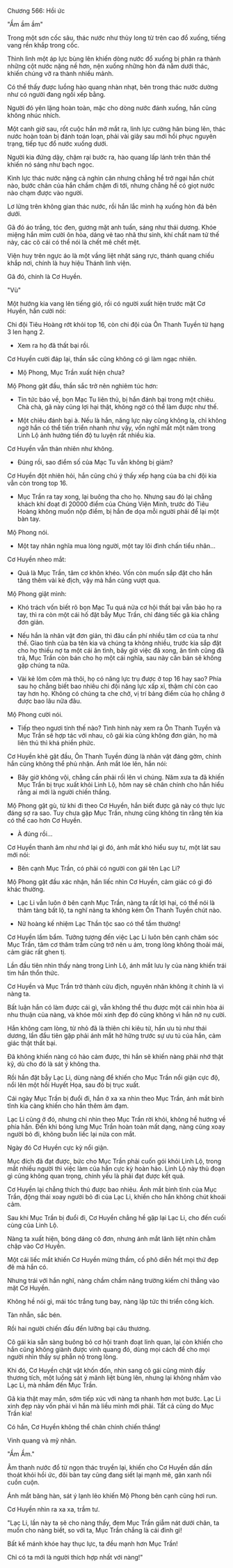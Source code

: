 




Chương 566: Hồi ức


"Ầm ầm ầm"

Trong một sơn cốc sâu, thác nước như thủy long từ trên cao đổ xuống, tiếng vang rền khắp trong cốc.

Thình lình một áp lực bùng lên khiến dòng nước đổ xuống bị phân ra thành những cột nước nặng nề hơn, nện xuống những hòn đá nằm dưới thác, khiến chúng vỡ ra thành nhiều mảnh.

Có thể thấy được luồng hào quang nhàn nhạt, bên trong thác nước dường như có người đang ngồi xếp bằng.

Người đó yên lặng hoàn toàn, mặc cho dòng nước đánh xuống, hắn cũng không nhúc nhích.

Một canh giờ sau, rốt cuộc hắn mở mắt ra, linh lực cường hãn bùng lên, thác nước hoàn toàn bị đánh toán loạn, phải vài giây sau mới hồi phục nguyên trạng, tiếp tục đổ nước xuống dưới.

Người kia đứng dậy, chậm rại bước ra, hào quang lấp lánh trên thân thể khiến nó sáng như bạch ngọc.

Kình lực thác nước nặng cả nghìn cân nhưng chẳng hề trở ngại hắn chút nào, bước chân của hắn chầm chậm đi tới, nhưng chẳng hề có giọt nước nào chạm được vào người.

Lơ lửng trên không gian thác nước, rồi hắn lắc mình hạ xuống hòn đá bên dưới.

Gã đó áo trắng, tóc đen, gương mặt anh tuấn, sáng như thái dương. Khóe miệng hắn mỉm cười ôn hòa, dáng vẻ tao nhã thư sinh, khí chất nam tử thế này, các cô cái có thể nói là chết mê chết mệt.

Viện huy trên ngực áo là một vầng liệt nhật sáng rực, thánh quang chiếu khắp nơi, chính là huy hiệu Thánh linh viện.

Gã đó, chính là Cơ Huyền.

"Vù"

Một hướng kia vang lên tiếng gió, rồi có người xuất hiện trước mặt Cơ Huyền, hắn cười nói:

Chi đội Tiêu Hoàng rớt khỏi top 16, còn chi đội của Ôn Thanh Tuyền từ hạng 3 len hạng 2.

- Xem ra họ đã thất bại rồi.

Cơ Huyền cười đáp lại, thần sắc cũng không có gì làm ngạc nhiên.

- Mộ Phong, Mục Trần xuất hiện chưa?

Mộ Phong gật đầu, thần sắc trở nên nghiêm túc hơn:

- Tin tức báo về, bọn Mạc Tu liên thủ, bị hắn đánh bại trong một chiêu. Chà chà, gã này cũng lợi hại thật, không ngờ có thể làm được như thế.

- Một chiêu đánh bại à. Nếu là hắn, năng lực này cũng không lạ, chỉ không ngờ hắn có thể tiến triển nhanh như vậy, vốn nghĩ mất một năm trong Linh Lộ ảnh hưởng tiến độ tu luyện rất nhiều kia.

Cơ Huyền vẫn thản nhiên như không.

- Đúng rồi, sao điểm số của Mạc Tu vẫn không bị giảm?

Cơ Huyền đột nhiên hỏi, hắn cũng chú ý thấy xếp hạng của ba chi đội kia vẫn còn trong top 16.

- Mục Trần ra tay xong, lại buông tha cho họ. Nhưng sau đó lại chẳng khách khí đoạt đi 20000 điểm của Chúng Viện Minh, trước đó Tiêu Hoàng không muốn nộp điểm, bị hắn đe dọa mỗi người phải để lại một bàn tay.

Mộ Phong nói.

- Một tay nhân nghĩa mua lòng người, một tay lôi đình chấn tiểu nhân...

Cơ Huyền nheo mắt:

- Quả là Mục Trần, tâm cơ khôn khéo. Vốn còn muốn sắp đặt cho hắn tăng thêm vài kẻ địch, vậy mà hắn cũng vượt qua.

Mộ Phong giật mình:

- Khó trách vốn biết rõ bọn Mạc Tu quá nửa cơ hội thất bại vẫn bảo họ ra tay, thì ra còn một cái hố đặt bẫy Mục Trần, chỉ đáng tiếc gã kia chẳng đơn giản.

- Nếu hắn là nhân vật đơn giản, thì đâu cần phí nhiều tâm cơ của ta như thế. Giao tình của ba tên kia và chúng ta không nhiều, trước kia sắp đặt cho họ thiếu nợ ta một cái ân tình, bây giờ việc đã xong, ân tình cũng đã trả, Mục Trần còn bán cho họ một cái nghĩa, sau này căn bản sẽ không gặp chúng ta nữa.

- Vài kẻ lôm côm mà thôi, họ có năng lực trụ được ở top 16 hay sao? Phía sau họ chẳng biết bao nhiêu chi đội năng lực xấp xỉ, thậm chí còn cao tay hơn họ. Không có chúng ta che chở, vị trí bảng điểm của họ chẳng ở được bao lâu nữa đâu.

Mộ Phong cười nói.

- Tiếp theo ngươi tính thế nào? Tình hình này xem ra Ôn Thanh Tuyền và Mục Trần sẽ hợp tác với nhau, cô gái kia cũng không đơn giản, họ mà liên thủ thì khá phiền phức.

Cơ Huyền khẽ gật đầu, Ôn Thanh Tuyền đúng là nhân vật đáng gờm, chính hắn cũng không thể phủ nhận. Ánh mắt lóe lên, hắn nói:

- Bây giờ không vội, chẳng cần phải rối lên vì chúng. Năm xưa ta đã khiến Mục Trần bị trục xuất khỏi Linh Lộ, hôm nay sẽ chân chính cho hắn hiểu rằng ai mới là người chiến thắng.

Mộ Phong gật gù, từ khi đi theo Cơ Huyền, hắn biết được gã này có thực lực đáng sợ ra sao. Tuy chưa gặp Mục Trần, nhưng cũng không tin rằng tên kia có thể cao hơn Cơ Huyền.

- À đúng rồi...

Cơ Huyền thanh âm như nhớ lại gì đó, ánh mắt khó hiểu suy tư, một lát sau mới nói:

- Bên cạnh Mục Trần, có phải có người con gái tên Lạc Li?

Mộ Phong gật đầu xác nhận, hắn liếc nhìn Cơ Huyền, cảm giác có gì đó khác thường.

- Lạc Li vẫn luôn ở bên cạnh Mục Trần, nàng ta rất lợi hại, có thể nói là thâm tàng bất lộ, ta nghĩ nàng ta không kém Ôn Thanh Tuyền chút nào.

- Nữ hoàng kế nhiệm Lạc Thần tộc sao có thể tầm thường!

Cơ Huyền lẩm bẩm. Tưởng tượng đến việc Lạc Li luôn bên cạnh chăm sóc Mục Trần, tâm cơ thâm trầm cũng trở nên u ám, trong lòng không thoải mái, cảm giác rất ghen tị.

Lần đầu tiên nhìn thấy nàng trong Linh Lộ, ánh mắt lưu ly của nàng khiến trái tim hắn thổn thức.

Cơ Huyền và Mục Trần trở thành cừu địch, nguyên nhân không ít chính là vì nàng ta.

Bất luận hắn có làm được cái gì, vẫn không thể thu được một cái nhìn hòa ái nhu thuận của nàng, và khóe môi xinh đẹp đó cũng không vì hắn nở nụ cười.

Hắn không cam lòng, từ nhỏ đã là thiên chi kiêu tử, hắn ưu tú như thái dương, lần đầu tiên gặp phải ánh mắt hờ hững trước sự ưu tú của hắn, cảm giác thật thất bại.

Đã không khiến nàng có hảo cảm được, thì hắn sẽ khiến nàng phải nhớ thật kỹ, dù cho đó là sát ý không tha.

Rồi hắn đặt bẫy Lạc Li, dùng nàng để khiến cho Mục Trần nổi giận cực độ, nổi lên một hồi Huyết Họa, sau đó bị trục xuất.

Cái ngày Mục Trần bị đuổi đi, hắn ở xa xa nhìn theo Mục Trần, ánh mắt bình tĩnh kia càng khiến cho hắn thêm ảm đạm.

Lạc Li cũng ở đó, nhưng chỉ nhìn theo Mục Trần rời khỏi, không hề hướng về phía hắn. Đến khi bóng lưng Mục Trần hoàn toàn mất dạng, nàng cũng xoay người bỏ đi, không buồn liếc lại nửa con mắt.

Ngày đó Cơ Huyền cực kỳ nổi giận.

Mục đích đã đạt được, bức cho Mục Trần phải cuốn gói khỏi Linh Lộ, trong mắt nhiều người thì việc làm của hắn cực kỳ hoàn hảo. Linh Lộ này thủ đoạn gì cũng không quan trọng, chính yếu là phải đạt được kết quả.

Cơ Huyền lại chẳng thích thú được bao nhiêu. Ánh mắt bình tĩnh của Mục Trần, động thái xoay người bỏ đi của Lạc Li, khiến cho hắn không chút khoái cảm.

Sau khi Mục Trần bị đuổi đi, Cơ Huyền chẳng hề gặp lại Lạc Li, cho đến cuối cùng của Linh Lộ.

Nàng ta xuất hiện, bóng dáng cô đơn, nhưng ánh mắt lãnh liệt nhìn chằm chặp vào Cơ Huyền.

Một cái liếc mắt khiến Cơ Huyền mừng thầm, cố phô diễn hết mọi thứ đẹp đẽ mà hắn có.

Nhưng trái với hắn nghĩ, nàng chầm chầm nâng trường kiếm chỉ thẳng vào mặt Cơ Huyền.

Không hề nói gì, mái tóc trắng tung bay, nàng lập tức thi triển công kích.

Tàn nhẫn, sắc bén.

Rồi hai người chiến đấu đến lưỡng bại câu thương.

Cô gái kia sẵn sàng buông bỏ cơ hội tranh đoạt linh quan, lại còn khiến cho hắn cũng không giành được vinh quang đó, dùng mọi cách để cho mọi người nhìn thấy sự phẫn nộ trong lòng.

Khi đó, Cơ Huyền chật vật khốn đốn, nhìn sang cô gái cũng mình đầy thương tích, một luồng sát ý mãnh liệt bùng lên, nhưng lại không nhằm vào Lạc Li, mà nhắm đến Mục Trần.

Gã kia thật may mắn, sớm tiếp xúc với nàng ta nhanh hơn mọt bước. Lạc Li xinh đẹp này vốn phải vì hắn mà liều mình mới phải. Tất cả cũng do Mục Trần kia!

Có hắn, Cơ Huyền không thể chân chính chiến thắng!

Vinh quang và mỹ nhân.

"Ầm Ầm."

Âm thanh nước đổ từ ngọn thác truyền lại, khiến cho Cơ Huyền dần dần thoát khỏi hồi ức, đôi bàn tay cũng đang siết lại mạnh mẽ, gân xanh nổi cuồn cuộn.

Ánh mắt băng hàn, sát ý lạnh lẽo khiến Mộ Phong bên cạnh cũng hơi run.

Cơ Huyền nhìn ra xa xa, trầm tư.

"Lạc Li, lần này ta sẽ cho nàng thấy, đem Mục Trần giẫm nát dưới chân, ta muốn cho nàng biết, so với ta, Mục Trần chẳng là cái đinh gì!

Bất kể mánh khóe hay thục lực, ta đều mạnh hơn Mục Trần!

Chỉ có ta mới là người thích hợp nhất với nàng!"




